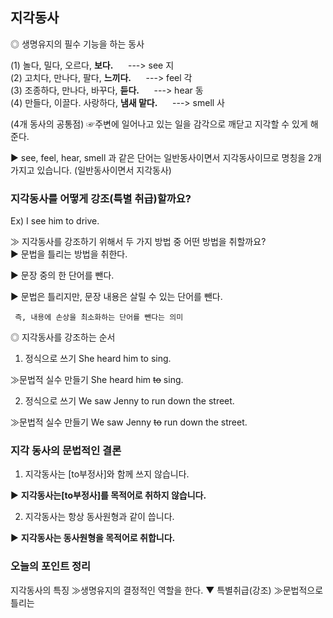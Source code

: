 ## 지각동사

◎ 생명유지의 필수 기능을 하는 동사

(1) 놀다, 밀다, 오르다, **보다.** &nbsp;&nbsp;&nbsp;&nbsp; --->  see              지<br>
(2) 고치다, 만나다, 팔다, **느끼다.** &nbsp;&nbsp;&nbsp;&nbsp; --->  feel          각<br>
(3) 조종하다, 만나다, 바꾸다, **듣다.** &nbsp;&nbsp;&nbsp;&nbsp; --->  hear         동<br>
(4) 만들다, 이끌다. 사랑하다, **냄새 맡다.** &nbsp;&nbsp;&nbsp;&nbsp; --->   smell    사<br>

 (4개 동사의 공통점)
☞주변에 일어나고 있는 일을 감각으로 깨닫고 지각할 수 있게 해준다.

▶ see, feel, hear, smell 과 같은 단어는 일반동사이면서 지각동사이므로 명칭을 
   2개 가지고 있습니다. (일반동사이면서 지각동사)

### 지각동사를 어떻게 강조(특별 취급)할까요?

Ex) I see him to drive.

≫ 지각동사를 강조하기 위해서 두 가지 방법 중 어떤 방법을 취할까요?  
  ▶ 문법을 틀리는 방법을 취한다. 
  
  ▶ 문장 중의 한 단어를 뺀다. 
  
  ▶ 문법은 틀리지만, 문장 내용은 살릴 수 있는 단어를 뺀다.
  
     즉, 내용에 손상을 최소화하는 단어를 뺀다는 의미
     
◎ 지각동사를 강조하는 순서
 1. 정식으로 쓰기 She heard him to sing.

 ≫문법적 실수 만들기 She heard him ~~to~~ sing. 

 2. 정식으로 쓰기 We saw Jenny to run down the street. 

 ≫문법적 실수 만들기 We saw Jenny ~~to~~ run down the street.

### 지각 동사의 문법적인 결론
 1. 지각동사는 [to부정사]와 함께 쓰지 않습니다. 
 
 ▶ **지각동사는[to부정사]를 목적어로 취하지 않습니다.**
 
 2. 지각동사는 항상 동사원형과 같이 씁니다. 
 
 ▶ **지각동사는 동사원형을 목적어로 취합니다.** 


### 오늘의 포인트 정리

지각동사의 특징 ≫생명유지의 결정적인 역할을 한다.
                      ▼
특별취급(강조) ≫문법적으로 틀리는 

